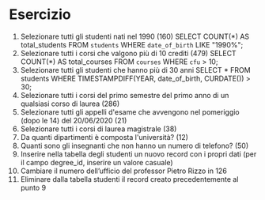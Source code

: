 # Esercizio

1. Selezionare tutti gli studenti nati nel 1990 (160)
   SELECT COUNT(\*) AS total_students
   FROM `students`
   WHERE `date_of_birth` LIKE "1990%";
2. Selezionare tutti i corsi che valgono più di 10 crediti (479)
   SELECT COUNT(\*) AS total_courses
   FROM `courses`
   WHERE `cfu` > 10;
3. Selezionare tutti gli studenti che hanno più di 30 anni
   SELECT \*
   FROM students
   WHERE TIMESTAMPDIFF(YEAR, date_of_birth, CURDATE()) > 30;
4. Selezionare tutti i corsi del primo semestre del primo anno di un qualsiasi corso di
   laurea (286)
5. Selezionare tutti gli appelli d'esame che avvengono nel pomeriggio (dopo le 14) del
   20/06/2020 (21)
6. Selezionare tutti i corsi di laurea magistrale (38)
7. Da quanti dipartimenti è composta l'università? (12)
8. Quanti sono gli insegnanti che non hanno un numero di telefono? (50)
9. Inserire nella tabella degli studenti un nuovo record con i propri dati (per il campo
   degree_id, inserire un valore casuale)
10. Cambiare il numero dell’ufficio del professor Pietro Rizzo in 126
11. Eliminare dalla tabella studenti il record creato precedentemente al punto 9
